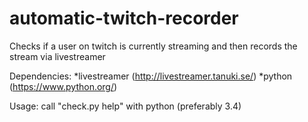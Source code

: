 automatic-twitch-recorder
=========================

Checks if a user on twitch is currently streaming and then records the stream via livestreamer

Dependencies:
*livestreamer (http://livestreamer.tanuki.se/)
*python (https://www.python.org/)

Usage: call "check.py help" with python (preferably 3.4)
